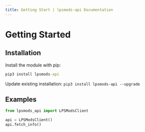 ```yaml
---
title: Getting Start | lpsmods-api Documentation
---
```


# Getting Started

## Installation

Install the module with pip:

```bat
pip3 install lpsmods-api
```

Update existing installation: `pip3 install lpsmods-api --upgrade`

## Examples

```Python
from lpsmods_api import LPSModsClient

api = LPSModsClient()
api.fetch_info()
```
